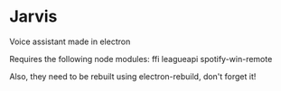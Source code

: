 # Jarvis
Voice assistant made in electron

Requires the following node modules:
ffi
leagueapi
spotify-win-remote

Also, they need to be rebuilt using electron-rebuild, don't forget it!
